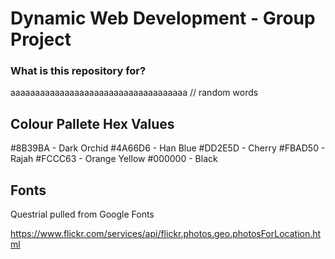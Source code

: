 # Dynamic Web Development - Group Project

### What is this repository for? 
aaaaaaaaaaaaaaaaaaaaaaaaaaaaaaaaaaaa
// random words

## Colour Pallete Hex Values
#8B39BA - Dark Orchid
#4A66D6 - Han Blue
#DD2E5D - Cherry 
#FBAD50 - Rajah 
#FCCC63 - Orange Yellow 
#000000 - Black

## Fonts 
Questrial pulled from Google Fonts

https://www.flickr.com/services/api/flickr.photos.geo.photosForLocation.html
